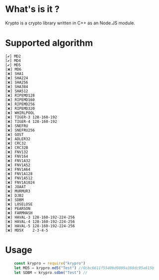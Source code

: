 # What's is it ?

Krypto is a crypto library written in C++ as an Node.JS module.

# Supported algorithm
    [✔️] MD2 
    [✔️] MD4
    [✔️] MD5
    [❌] MD6
    [❌] SHA1
    [❌] SHA224
    [❌] SHA256
    [❌] SHA384
    [❌] SHA512
    [❌] RIPEMD128
    [❌] RIPEMD160
    [❌] RIPEMD256
    [❌] RIPEMD320
    [❌] WHIRLPOOL
    [❌] TIGER-3 128-160-192
    [❌] TIGER-4 128-160-192
    [❌] SNEFRU
    [❌] SNEFRU256
    [❌] GOST
    [❌] ADLER32
    [❌] CRC32
    [❌] CRC32B
    [❌] FNV132
    [❌] FNV164
    [❌] FNV1A32
    [❌] FNV1A52
    [❌] FNV1A64
    [❌] FNV1A128
    [❌] FNV1A512
    [❌] FNV1A1024
    [❌] JOAAT
    [❌] MURMUR3
    [❌] DJB2
    [❌] SDBM
    [❌] LOSELOSE
    [❌] PEARSON
    [❌] FARMHASH
    [❌] HAVAL-3 128-160-192-224-256
    [❌] HAVAL-4 128-160-192-224-256
    [❌] HAVAL-5 128-160-192-224-256
    [❌] MD5X    2-3-4-5
   
# Usage

```js
    const krypro = require("krypro")
    let MD5 = krypro.md5("Test") //0cbc6611f5540bd0809a388dc95a615b
    let SDBM = krypro.sdbm("Test") //
```
    

